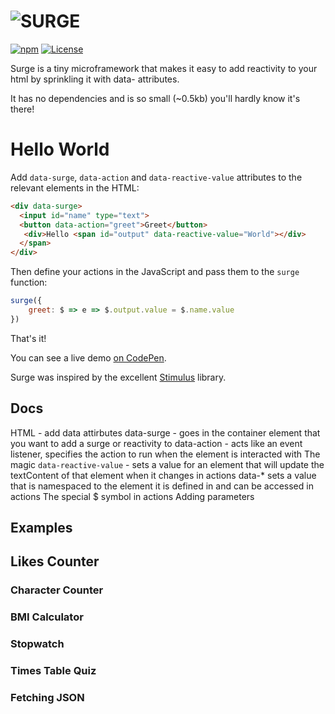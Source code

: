 #  ![SURGE](https://github.com/daz4126/surge/assets/16646/125e908c-5bcc-4819-ac27-17cff98770ba)
[![npm](https://img.shields.io/npm/v/@daz4126/surge?color=222222)](https://www.npmjs.com/package/@daz4126/surge)
[![License](https://img.shields.io/badge/License-Unlicense-222222)](#license)

Surge is a tiny microframework that makes it easy to add reactivity to your html by sprinkling it with data- attributes.

It has no dependencies and is so small (~0.5kb) you'll hardly know it's there!

# Hello World

Add `data-surge`, `data-action` and `data-reactive-value` attributes to the relevant elements in the HTML:

```html
<div data-surge>
  <input id="name" type="text">
  <button data-action="greet">Greet</button>
   <div>Hello <span id="output" data-reactive-value="World"></div>
  </span>
</div>
```

Then define your actions in the JavaScript and pass them to the `surge` function:

```javascript
surge({
    greet: $ => e => $.output.value = $.name.value
})
```
That's it!

You can see a live demo [on CodePen](https://codepen.io/daz4126/pen/oNOVVKJ).

Surge was inspired by the excellent [Stimulus](https://stimulus.hotwired.dev) library.

## Docs

HTML - add data attirbutes
data-surge - goes in the container element that you want to add a surge or reactivity to
data-action - acts like an event listener, specifies the action to run when the element is interacted with
The magic `data-reactive-value` - sets a value for an element that will update the textContent of that element when it changes in actions
data-* sets a value that is namespaced to the element it is defined in and can be accessed in actions
The special $ symbol in actions
Adding parameters

## Examples

## Likes Counter

### Character Counter

### BMI Calculator

### Stopwatch

### Times Table Quiz

### Fetching JSON
